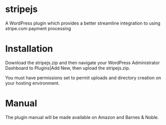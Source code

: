 # stripejs
A WordPress plugin which provides a better streamline integration to using stripe.com payment processing

# Installation

Download the stripejs.zip and then navigate your WordPress Administrator Dashboard to
Plugins|Add New, then upload the stripejs.zip.

You must have permissions set to permit uploads and directory creation on your hosting environment.

# Manual

The plugin manual will be made available on Amazon and Barnes & Noble.
